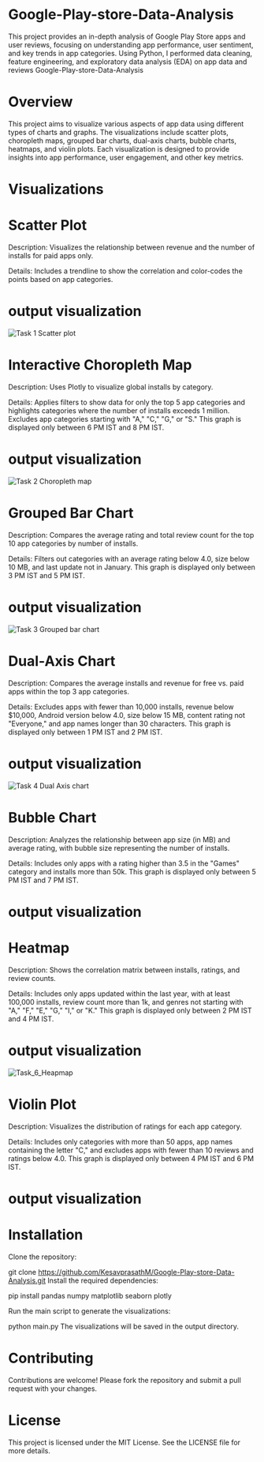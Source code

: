 # Google-Play-store-Data-Analysis
This project provides an in-depth analysis of Google Play Store apps and user reviews, focusing on understanding app performance, user sentiment, and key trends in app categories. Using Python, I performed data cleaning, feature engineering, and exploratory data analysis (EDA) on app data and reviews
Google-Play-store-Data-Analysis
# Overview
This project aims to visualize various aspects of app data using different types of charts and graphs. The visualizations include scatter plots, choropleth maps, grouped bar charts, dual-axis charts, bubble charts, heatmaps, and violin plots. Each visualization is designed to provide insights into app performance, user engagement, and other key metrics.

# Visualizations
# Scatter Plot

Description: Visualizes the relationship between revenue and the number of installs for paid apps only.

Details: Includes a trendline to show the correlation and color-codes the points based on app categories.

# output visualization 

![Task 1 Scatter plot](https://github.com/user-attachments/assets/84a23204-f689-4e59-9f6a-811523db2bbe)


# Interactive Choropleth Map

Description: Uses Plotly to visualize global installs by category.

Details: Applies filters to show data for only the top 5 app categories and highlights categories where the number of installs exceeds 1 million. Excludes app categories starting with "A," "C," "G," or "S." This graph is displayed only between 6 PM IST and 8 PM IST.

# output visualization 

![Task 2 Choropleth map](https://github.com/user-attachments/assets/23a8f57c-614d-4755-912b-a7df317db4b8)


# Grouped Bar Chart

Description: Compares the average rating and total review count for the top 10 app categories by number of installs.

Details: Filters out categories with an average rating below 4.0, size below 10 MB, and last update not in January. This graph is displayed only between 3 PM IST and 5 PM IST.

# output visualization

![Task 3 Grouped bar chart](https://github.com/user-attachments/assets/0c73578c-c59b-4ef3-86ee-694636054e9b)



# Dual-Axis Chart

Description: Compares the average installs and revenue for free vs. paid apps within the top 3 app categories.

Details: Excludes apps with fewer than 10,000 installs, revenue below $10,000, Android version below 4.0, size below 15 MB, content rating not "Everyone," and app names longer than 30 characters. This graph is displayed only between 1 PM IST and 2 PM IST.

# output visualization

![Task 4 Dual Axis chart](https://github.com/user-attachments/assets/1d865995-d8ce-4bed-947c-33b811847e2f)


# Bubble Chart

Description: Analyzes the relationship between app size (in MB) and average rating, with bubble size representing the number of installs.

Details: Includes only apps with a rating higher than 3.5 in the "Games" category and installs more than 50k. This graph is displayed only between 5 PM IST and 7 PM IST.

# output visualization



# Heatmap

Description: Shows the correlation matrix between installs, ratings, and review counts.

Details: Includes only apps updated within the last year, with at least 100,000 installs, review count more than 1k, and genres not starting with "A," "F," "E," "G," "I," or "K." This graph is displayed only between 2 PM IST and 4 PM IST.

# output visualization  

![Task_6_Heapmap](https://github.com/user-attachments/assets/f0de65fb-b78d-48bc-8a11-d04f5639dc6c)


# Violin Plot

Description: Visualizes the distribution of ratings for each app category.

Details: Includes only categories with more than 50 apps, app names containing the letter "C," and excludes apps with fewer than 10 reviews and ratings below 4.0. This graph is displayed only between 4 PM IST and 6 PM IST.

# output visualization



# Installation
Clone the repository:

git clone https://github.com/KesavprasathM/Google-Play-store-Data-Analysis.git
Install the required dependencies:

 pip install pandas numpy matplotlib seaborn plotly

Run the main script to generate the visualizations:

python main.py
The visualizations will be saved in the output directory.

# Contributing

Contributions are welcome! Please fork the repository and submit a pull request with your changes.

# License

This project is licensed under the MIT License. See the LICENSE file for more details.
